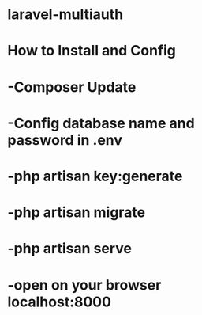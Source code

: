 # laravel-multiauth

# How to Install and Config
# -Composer Update
# -Config database name and password in .env
# -php artisan key:generate
# -php artisan migrate
# -php artisan serve
# -open on your browser localhost:8000
